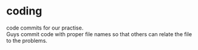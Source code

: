 # coding
code commits for our practise.
<br/>
Guys commit code with proper file names so that others can relate the file to the problems. 


